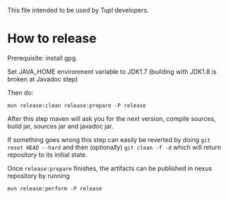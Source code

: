 This file intended to be used by Tupl developers.

# How to release

Prerequisite: install gpg.

Set JAVA_HOME environment variable to JDK1.7 (building with JDK1.8 is broken at Javadoc step)

Then do:

```
mvn release:clean release:prepare -P release 
```

After this step maven will ask you for the next version, compile sources, build jar, sources jar and javadoc jar.

If something goes wrong this step can easily be reverted by doing ``git reset HEAD --hard`` and then (optionally) ``git clean -f -d`` which will return repository to its initial state.

Once ``release:prepare`` finishes, the artifacts can be published in nexus repository by running

```
mvn release:perform -P release
```

